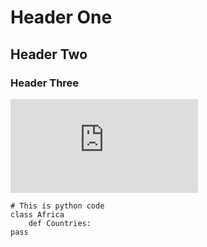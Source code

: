 # Header One
## Header Two
### Header Three

![Image of Africa](https://www.worldatlas.com/geography/regions-of-africa.html)

~~~
# This is python code
class Africa
    def Countries:
pass
~~~
